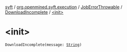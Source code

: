 [syft](../../../index.md) / [org.openmined.syft.execution](../../index.md) / [JobErrorThrowable](../index.md) / [DownloadIncomplete](index.md) / [&lt;init&gt;](./-init-.md)

# &lt;init&gt;

`DownloadIncomplete(message: `[`String`](https://kotlinlang.org/api/latest/jvm/stdlib/kotlin/-string/index.html)`)`